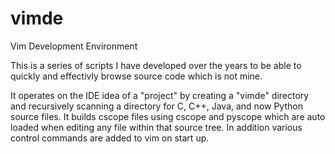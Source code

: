 vimde
=====

Vim Development Environment

This is a series of scripts I have developed over the years to be able to quickly and effectivly browse source code which is not mine.

It operates on the IDE idea of a "project" by creating a "vimde" directory and recursively scanning a directory for C, C++, Java, and now Python source files.  It builds cscope files using cscope and pyscope which are auto loaded when editing any file within that source tree.  In addition various control commands are added to vim on start up.

